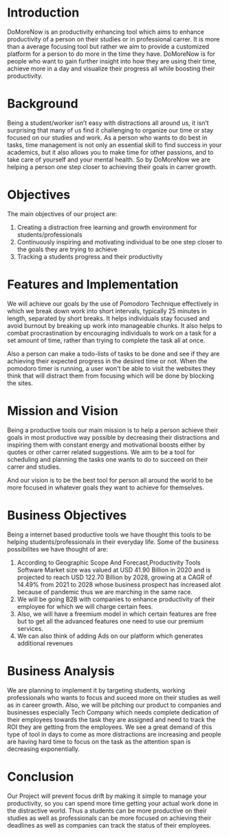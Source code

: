 # Introduction 
DoMoreNow is an productivity enhancing tool which aims to enhance productivity of a person on their studies or in professional carrer. It is more than a average focusing tool but rather we aim to provide a customized platform for a person to do more in the time they have. DoMoreNow is for people who want to gain further insight into how they are using their time, achieve more in a day and visualize their progress all while boosting their productivity.

# Background
Being a student/worker isn’t easy with distractions all around us, it isn’t surprising that many of us find it challenging to organize our time or stay focused on our studies and work. As a person who wants to do best in tasks, time management is not only an essential skill to find success in your academics, but it also allows you to make time for other passions, and to take care of yourself and your mental health. So by DoMoreNow we are helping a person one step closer to achieving their goals in carrer growth.

# Objectives
The main objectives of our project are:
1. Creating a distraction free learning and growth environment for students/professionals
2. Continuously inspiring and motivating individual to be one step closer to the goals they are trying to achieve
3. Tracking a students progress and their productivity

# Features and Implementation
We will achieve our goals by the use of Pomodoro Technique effectively in which we break down work into short intervals, typically 25 minutes in length, separated by short breaks. It helps individuals stay focused and avoid burnout by breaking up work into manageable chunks. It also helps to combat procrastination by encouraging individuals to work on a task for a set amount of time, rather than trying to complete the task all at once.

Also a person can make a todo-lists of tasks to be done and see if they are achieving their expected progress in the desired time or not. When the pomodoro timer is running, a user won't be able to visit the websites they think that will distract them from focusing which will be done by blocking the sites.

# Mission and Vision
Being a productive tools our main mission is to help a person achieve their goals in most productive way possible by decreasing their distractions and inspiring them with constant energy and motivational boosts either by quotes or other carrer related suggestions. We aim to be a tool for scheduling and planning the tasks one wants to do to succeed on their carrer and studies.

And our vision is to be the best tool for person all around the world to be more focused in whatever goals they want to achieve for themselves.

# Business Objectives
Being a internet based productive tools we have thought this tools to be helping students/professionals in their everyday life. Some of the business possibilites we have thought of are:
1. According to Geographic Scope And Forecast,Productivity Tools Software Market size was valued at USD 41.90 Billion in 2020 and is projected to reach USD 122.70 Billion by 2028, growing at a CAGR of 14.49% from 2021 to 2028 whose business prospect has increased alot because of pandemic thus we are marching in the same race.
2. We will be going B2B with companies to enhance productivity of their employee for which we will charge certain fees.
3. Also, we will have a freemium model in which certain features are free but to get all the advanced features one need to use our premium services.
4. We can also think of adding Ads on our platform which generates additional revenues

# Business Analysis
We are planning to implement it by targeting students, working professionals who wants to focus and suceed more on their studies as well as in career growth. Also, we will be pitching our product to companies and businesses especially Tech Company which needs complete dedication of their employees towards the task they are assigned and need to track the ROI they are getting from the employees. We see a great demand of this type of tool in days to come as more distractions are increasing and people are having hard time to focus on the task as the attention span is decreasing exponentially.

# Conclusion
Our Project will prevent focus drift by making it simple to manage your productivity, so you can spend more time getting your actual work done in the distractive world. Thus a students can be more productive on their studies as well as professionals can be more focused on achieving their deadlines as well as companies can track the status of their employees. 